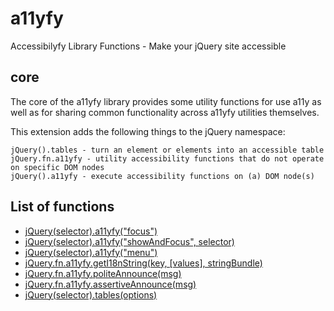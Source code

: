 # a11yfy

Accessibilyfy Library Functions - Make your jQuery site accessible

## core

The core of the a11yfy library provides some utility functions for use a11y as well as for sharing common functionality across a11yfy utilities themselves.

This extension adds the following things to the jQuery namespace:

    jQuery().tables - turn an element or elements into an accessible table
    jQuery.fn.a11yfy - utility accessibility functions that do not operate on specific DOM nodes
    jQuery().a11yfy - execute accessibility functions on (a) DOM node(s)

## List of functions

* [jQuery(selector).a11yfy("focus")](a11yfy.md#focus)
* [jQuery(selector).a11yfy("showAndFocus", selector)](a11yfy.md#showandfocus)
* [jQuery(selector).a11yfy("menu")](a11yfy.md#menu)
* [jQuery.fn.a11yfy.getI18nString(key, [values], stringBundle)](i18n.md)
* [jQuery.fn.a11yfy.politeAnnounce(msg)](announce.md#jqueryfna11yfypoliteannounce)
* [jQuery.fn.a11yfy.assertiveAnnounce(msg)](announce.md#jqueryfna11yfyassertiveannounce)
* [jQuery(selector).tables(options)](tables.md)

